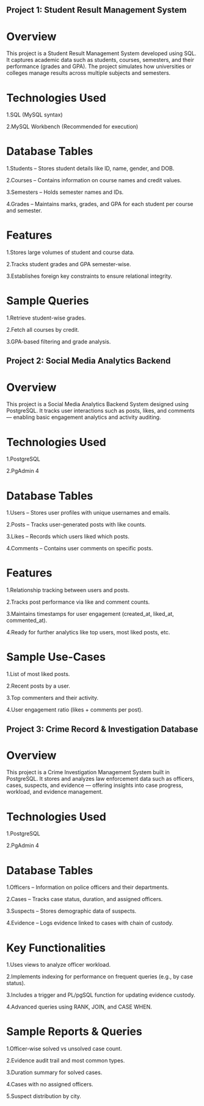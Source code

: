 ## Project 1: Student Result Management System ##
# Overview
This project is a Student Result Management System developed using SQL. It captures academic data such as students, courses, semesters, and their performance (grades and GPA). The project simulates how universities or colleges manage results across multiple subjects and semesters.

# Technologies Used
1.SQL (MySQL syntax)

2.MySQL Workbench (Recommended for execution)

# Database Tables
1.Students – Stores student details like ID, name, gender, and DOB.

2.Courses – Contains information on course names and credit values.

3.Semesters – Holds semester names and IDs.

4.Grades – Maintains marks, grades, and GPA for each student per course and semester.

# Features
1.Stores large volumes of student and course data.

2.Tracks student grades and GPA semester-wise.

3.Establishes foreign key constraints to ensure relational integrity.

# Sample Queries
1.Retrieve student-wise grades.

2.Fetch all courses by credit.

3.GPA-based filtering and grade analysis.



## Project 2: Social Media Analytics Backend ##
# Overview
This project is a Social Media Analytics Backend System designed using PostgreSQL. It tracks user interactions such as posts, likes, and comments — enabling basic engagement analytics and activity auditing.

# Technologies Used
1.PostgreSQL

2.PgAdmin 4

# Database Tables
1.Users – Stores user profiles with unique usernames and emails.

2.Posts – Tracks user-generated posts with like counts.

3.Likes – Records which users liked which posts.

4.Comments – Contains user comments on specific posts.

# Features
1.Relationship tracking between users and posts.

2.Tracks post performance via like and comment counts.

3.Maintains timestamps for user engagement (created_at, liked_at, commented_at).

4.Ready for further analytics like top users, most liked posts, etc.

# Sample Use-Cases
1.List of most liked posts.

2.Recent posts by a user.

3.Top commenters and their activity.

4.User engagement ratio (likes + comments per post).



## Project 3: Crime Record & Investigation Database ##
# Overview
This project is a Crime Investigation Management System built in PostgreSQL. It stores and analyzes law enforcement data such as officers, cases, suspects, and evidence — offering insights into case progress, workload, and evidence management.

# Technologies Used
1.PostgreSQL

2.PgAdmin 4

# Database Tables
1.Officers – Information on police officers and their departments.

2.Cases – Tracks case status, duration, and assigned officers.

3.Suspects – Stores demographic data of suspects.

4.Evidence – Logs evidence linked to cases with chain of custody.

# Key Functionalities
1.Uses views to analyze officer workload.

2.Implements indexing for performance on frequent queries (e.g., by case status).

3.Includes a trigger and PL/pgSQL function for updating evidence custody.

4.Advanced queries using RANK, JOIN, and CASE WHEN.

# Sample Reports & Queries
1.Officer-wise solved vs unsolved case count.

2.Evidence audit trail and most common types.

3.Duration summary for solved cases.

4.Cases with no assigned officers.

5.Suspect distribution by city.
